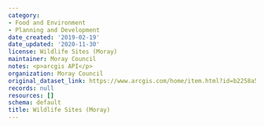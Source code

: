 ```yaml
---
category:
- Food and Environment
- Planning and Development
date_created: '2019-02-19'
date_updated: '2020-11-30'
license: Wildlife Sites (Moray)
maintainer: Moray Council
notes: <p>arcgis API</p>
organization: Moray Council
original_dataset_link: https://www.arcgis.com/home/item.html?id=b2258a5522394cc69ea34ce8c5f31313
records: null
resources: []
schema: default
title: Wildlife Sites (Moray)
---
```

